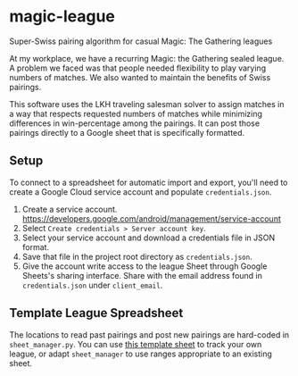 # magic-league

Super-Swiss pairing algorithm for casual Magic: The Gathering leagues

At my workplace, we have a recurring Magic: the Gathering sealed league. A
problem we faced was that people needed flexibility to play varying numbers of
matches. We also wanted to maintain the benefits of Swiss pairings.

This software uses the LKH traveling salesman solver to assign matches in a way
that respects requested numbers of matches while minimizing differences in
win-percentage among the pairings. It can post those pairings directly to a
Google sheet that is specifically formatted.

## Setup

To connect to a spreadsheet for automatic import and export, you'll need to
create a Google Cloud service account and populate `credentials.json`.

1.  Create a service account.
    https://developers.google.com/android/management/service-account
1.  Select `Create credentials > Server account key`.
1.  Select your service account and download a credentials file in JSON format.
1.  Save that file in the project root directory as `credentials.json`.
1.  Give the account write access to the league Sheet through Google Sheets's
    sharing interface. Share with the email address found in `credentials.json`
    under `client_email`.

## Template League Spreadsheet

The locations to read past pairings and post new pairings are hard-coded in
`sheet_manager.py`. You can use [this template sheet][1] to track your own
league, or adapt `sheet_manager` to use ranges appropriate to an existing sheet.

[1]: https://docs.google.com/spreadsheets/d/1wDgi1rTJ3bq7-i91jEPzho4gVGx2SAaKOSALNtz41CA/edit?usp=sharing
